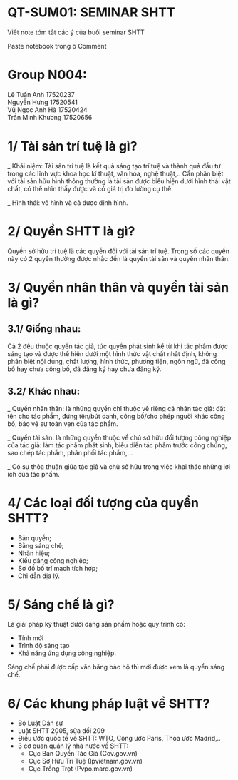 # QT-SUM01: SEMINAR SHTT
Viết note tóm tắt các ý của buổi seminar SHTT

Paste notebook trong ô Comment

 # Group N004:  
 Lê Tuấn Anh 17520237  
 Nguyễn Hưng 17520541  
 Vũ Ngọc Anh Hà 17520424  
 Trần Minh Khương 17520656

# 1/ Tài sản trí tuệ là gì?
_ Khái niệm: Tài sản trí tuệ là kết quả sáng tạo trí tuệ và thành quả đầu tư trong các lĩnh vực khoa học kĩ thuật, văn hóa, nghệ thuật,.. Cần phân biệt với tài sản hữu hình thông thường là tài sản được biểu hiện dưới hình thái vật chất, có thể nhìn thấy được và có giá trị đo lường cụ thể.

_ Hình thái: vô hình và cả được định hình. 

# 2/ Quyền SHTT là gì?
Quyền sở hữu trí tuệ là các quyền đối với tài sản trí tuệ. Trong số các quyền này có 2 quyền thường được nhắc đến là quyền tài sản và quyền nhân thân.

# 3/ Quyền nhân thân và quyền tài sản là gì? 
## 3.1/ Giống nhau:
Cả 2 đều thuộc quyền tác giả, tức quyền phát sinh kể từ khi tác phẩm được sáng tạo và được thể hiện dưới một hình thức vật chất nhất định, không phân biệt nội dung, chất lượng, hình thức, phương tiện, ngôn ngữ, đã công bố hay chưa công bố, đã đăng ký hay chưa đăng ký.

## 3.2/ Khác nhau:
_ Quyền nhân thân: là những quyền chỉ thuộc về riêng cá nhân tác giả: đặt tên cho tác phẩm, đứng tên/bút danh, công bố/cho phép người khác công bố, bảo vệ sự toàn vẹn của tác phẩm.

_ Quyền tài sản: là những quyền thuộc về chủ sở hữu đối tượng công nghiệp của tác giả: làm tác phẩm phát sinh, biễu diễn tác phẩm trước công chúng, sao chép tác phẩm, phân phối tác phẩm,...

_ Có sự thỏa thuận giữa tác giả và chủ sở hữu trong việc khai thác những lợi ích của tác phẩm.

# 4/ Các loại đối tượng của quyền SHTT?
- Bản quyền;
- Bằng sáng chế;
- Nhãn hiệu;
- Kiểu dáng công nghiệp;
- Sơ đồ bố trí mạch tích hợp;
- Chỉ dẫn địa lý.

# 5/ Sáng chế là gì?
Là giải pháp kỹ thuật dưới dạng sản phẩm hoặc quy trình có:
- Tính mới
- Trình độ sáng tạo
- Khả năng ứng dụng công nghiệp.

Sáng chế phải được cấp văn bằng bảo hộ thì mới được xem là quyền sáng chế.

# 6/ Các khung pháp luật về SHTT?
- Bộ Luật Dân sự 
- Luật SHTT 2005, sửa dổi 209
- Điều ước quốc tế về SHTT: WTO, Công ước Paris, Thỏa ước Madrid,..
- 3 cơ quan quản lý nhà nước về SHTT:
  + Cục Bản Quyền Tác Giả (Cov.gov.vn)
  + Cục Sở Hữu Trí Tuệ (Ipvietnam.gov.vn)
  + Cục Trồng Trọt (Pvpo.mard.gov.vn)
